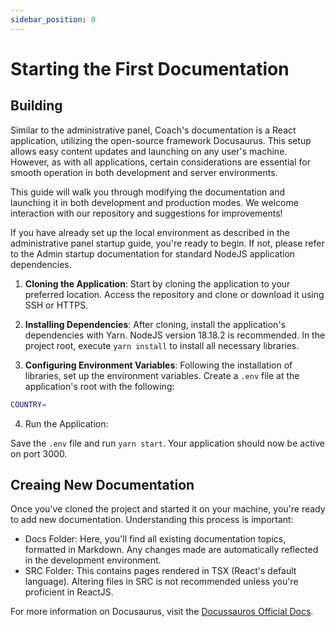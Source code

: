 ```yaml
---
sidebar_position: 0
---
```


# Starting the First Documentation

## Building

Similar to the administrative panel, Coach's documentation is a React application, utilizing the open-source framework Docusaurus. This setup allows easy content updates and launching on any user's machine. However, as with all applications, certain considerations are essential for smooth operation in both development and server environments.

This guide will walk you through modifying the documentation and launching it in both development and production modes. We welcome interaction with our repository and suggestions for improvements!

If you have already set up the local environment as described in the administrative panel startup guide, you're ready to begin. If not, please refer to the Admin startup documentation for standard NodeJS application dependencies.

1. **Cloning the Application**: 
   Start by cloning the application to your preferred location. Access the repository and clone or download it using SSH or HTTPS.

2. **Installing Dependencies**: 
   After cloning, install the application's dependencies with Yarn. NodeJS version 18.18.2 is recommended. In the project root, execute `yarn install` to install all necessary libraries.

3. **Configuring Environment Variables**: 
   Following the installation of libraries, set up the environment variables. Create a `.env` file at the application's root with the following:

```bash
COUNTRY=
```

4. Run the Application:

Save the `.env` file and run `yarn start`. Your application should now be active on port 3000.

## Creaing New Documentation

Once you've cloned the project and started it on your machine, you're ready to add new documentation. Understanding this process is important:

* Docs Folder:
    Here, you'll find all existing documentation topics, formatted in Markdown. Any changes made are automatically reflected in the development environment.
* SRC Folder:
    This contains pages rendered in TSX (React's default language). Altering files in SRC is not recommended unless you're proficient in ReactJS.

For more information on Docusaurus, visit the [Docussauros Official Docs](https://docusaurus.io/).